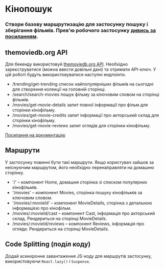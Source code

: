# Кінопошук

### Створи базову маршрутизацію для застосунку пошуку і зберігання фільмів. Прев'ю робочого застосунку [дивись за посиланням](https://drive.google.com/file/d/1vR0hi3n1236Q5Bg4-se-8JVKD9UKSfId/view?usp=sharing).

## themoviedb.org API

Для бекенду використовуй [themoviedb.org API](https://www.themoviedb.org/). Необхідно зареєструватися (можна ввести довільні дані) та отримати API-ключ. У цій роботі будуть використовуватися наступні ендпоінти.

- /trending/get-trending список найпопулярніших фільмів на сьогодні для створення колекції на головній сторінці.
- /search/search-movies пошук фільму за ключовим словом на сторінці фільмів.
- /movies/get-movie-details запит повної інформації про фільм для сторінки кінофільму.
- /movies/get-movie-credits запит інформації про акторський склад для сторінки кінофільму.
- /movies/get-movie-reviews запит оглядів для сторінки кінофільму.

[Посилання на документацію](https://developers.themoviedb.org/3/getting-started/introduction)

## Маршрути

У застосунку повинні бути такі маршрути. Якщо користувач зайшов за неіснуючим маршрутом, його необхідно перенаправляти на домашню сторінку.

- '/' – компонент Home, домашня сторінка зі списком популярних кінофільмів.
- '/movies' – компонент Movies, сторінка пошуку кінофільмів за ключовим словом.
- '/movies/:movieId' – компонент MovieDetails, сторінка з детальною інформацією про кінофільм.
- /movies/:movieId/cast – компонент Cast, інформація про акторський склад. Рендериться на сторінці MovieDetails.
- /movies/:movieId/reviews – компонент Reviews, інформація про огляди. Рендериться на сторінці MovieDetails.

## Code Splitting (поділ коду)

Додай асинхронне завантаження JS-коду для маршрутів застосунку, використовуючи `React.lazy()` і `Suspense`.
